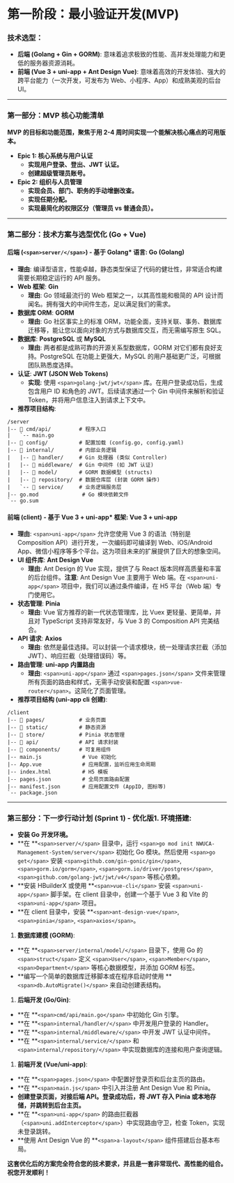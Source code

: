 # 第一阶段：最小验证开发(MVP)

### 技术选型：

* **后端 (Golang + Gin + GORM)**: 意味着追求极致的性能、高并发处理能力和更低的服务器资源消耗。
* **前端 (Vue 3 + uni-app + Ant Design Vue)**: 意味着高效的开发体验、强大的跨平台能力（一次开发，可发布为 Web、小程序、App）和成熟美观的后台 UI。

---

### 第一部分：MVP 核心功能清单

**MVP 的目标和功能范围，聚焦于用 2-4 周时间实现一个能解决核心痛点的可用版本。**

* **Epic 1: 核心系统与用户认证**
  * **实现用户登录、登出、JWT 认证。**
  * **创建超级管理员账号。**
* **Epic 2: 组织与人员管理**
  * **实现会员、部门、职务的手动增删改查。**
  * **实现任期分配。**
  * **实现最简化的权限区分（管理员 vs 普通会员）。**

---

### 第二部分：技术方案与选型优化 (Go + Vue)

#### 后端 (`<span>server/</span>`) - 基于 Golang* **语言**: **Go (Golang)**

* **理由**: 编译型语言，性能卓越，静态类型保证了代码的健壮性，非常适合构建需要长期稳定运行的 API 服务。
* **Web 框架**: **Gin**
  * **理由**: Go 领域最流行的 Web 框架之一，以其高性能和极简的 API 设计而闻名。拥有强大的中间件生态，足以满足我们的需求。
* **数据库 ORM**: **GORM**
  * **理由**: Go 社区事实上的标准 ORM，功能全面，支持关联、事务、数据库迁移等，能让您以面向对象的方式与数据库交互，而无需编写原生 SQL。
* **数据库**: **PostgreSQL** 或 **MySQL**
  * **理由**: 两者都是成熟可靠的开源关系型数据库，GORM 对它们都有良好支持。PostgreSQL 在功能上更强大，MySQL 的用户基础更广泛，可根据团队熟悉度选择。
* **认证**: **JWT (JSON Web Tokens)**
  * **实现**: 使用 `<span>golang-jwt/jwt</span>` 库。在用户登录成功后，生成包含用户 ID 和角色的 JWT。后续请求通过一个 Gin 中间件来解析和验证 Token，并将用户信息注入到请求上下文中。
* **推荐项目结构**:

```
/server
|-- 📂 cmd/api/         # 程序入口
|   `-- main.go
|-- 📂 config/          # 配置加载 (config.go, config.yaml)
|-- 📂 internal/        # 内部业务逻辑
|   |-- 📂 handler/     # Gin 处理器 (类似 Controller)
|   |-- 📂 middleware/  # Gin 中间件 (如 JWT 认证)
|   |-- 📂 model/       # GORM 数据模型 (structs)
|   |-- 📂 repository/  # 数据仓库层 (封装 GORM 操作)
|   `-- 📂 service/     # 业务逻辑服务层
|-- go.mod              # Go 模块依赖文件
`-- go.sum
```

#### 前端 (client) - 基于 Vue 3 + uni-app* **框架**: **Vue 3** + **uni-app**

* **理由**: `<span>uni-app</span>` 允许您使用 Vue 3 的语法（特别是 Composition API）进行开发，一次编码即可编译到 Web、iOS/Android App、微信小程序等多个平台。这为项目未来的扩展提供了巨大的想象空间。
* **UI 组件库**: **Ant Design Vue**
  * **理由**: Ant Design 的 Vue 实现，提供了与 React 版本同样高质量和丰富的后台组件。**注意**: Ant Design Vue 主要用于 Web 端。在 `<span>uni-app</span>` 项目中，我们可以通过条件编译，在 H5 平台（Web 端）专门使用它。
* **状态管理**: **Pinia**
  * **理由**: Vue 官方推荐的新一代状态管理库，比 Vuex 更轻量、更简单，并且对 TypeScript 支持非常友好，与 Vue 3 的 Composition API 完美结合。
* **API 请求**: **Axios**
  * **理由**: 依然是最佳选择。可以封装一个请求模块，统一处理请求拦截（添加 JWT）、响应拦截（处理错误码）等。
* **路由管理**: **uni-app 内置路由**
  * **理由**: `<span>uni-app</span>` 通过 `<span>pages.json</span>` 文件来管理所有页面的路由和样式，无需手动安装和配置 `<span>vue-router</span>`。这简化了页面管理。
* **推荐项目结构 (uni-app cli 创建)**:

```
/client
|-- 📂 pages/           # 业务页面
|-- 📂 static/          # 静态资源
|-- 📂 store/           # Pinia 状态管理
|-- 📂 api/             # API 请求封装
|-- 📂 components/      # 可复用组件
|-- main.js             # Vue 初始化
|-- App.vue             # 应用配置，监听应用生命周期
|-- index.html          # H5 模板
|-- pages.json          # 全局页面路由配置
|-- manifest.json       # 应用配置文件 (AppID, 图标等)
`-- package.json
```

---

### 第三部分：下一步行动计划 (Sprint 1) - 优化版1. **环境搭建**:

* **安装 Go 开发环境。**
* **在 **`<span>server/</span>` 目录中，运行 `<span>go mod init NWUCA-Management-System/server</span>` 初始化 Go 模块。然后使用 `<span>go get</span>` 安装 `<span>github.com/gin-gonic/gin</span>`, `<span>gorm.io/gorm</span>`, `<span>gorm.io/driver/postgres</span>`, `<span>github.com/golang-jwt/jwt/v4</span>` 等核心依赖。
* **安装 HBuilderX 或使用 **`<span>vue-cli</span>` 安装 `<span>uni-app</span>` 脚手架。在 client 目录中，创建一个基于 Vue 3 和 Vite 的 `<span>uni-app</span>` 项目。
* **在 client 目录中，安装 **`<span>ant-design-vue</span>`, `<span>pinia</span>`, `<span>axios</span>`。

1. **数据库建模 (GORM)**:

* **在 **`<span>server/internal/model/</span>` 目录下，使用 Go 的 `<span>struct</span>` 定义 `<span>User</span>`, `<span>Member</span>`, `<span>Department</span>` 等核心数据模型，并添加 GORM 标签。
* **编写一个简单的数据库迁移脚本或在程序启动时使用 **`<span>db.AutoMigrate()</span>` 来自动创建表结构。

1. **后端开发 (Go/Gin)**:

* **在 **`<span>cmd/api/main.go</span>` 中初始化 Gin 引擎。
* **在 **`<span>internal/handler/</span>` 中开发用户登录的 Handler。
* **在 **`<span>internal/middleware/</span>` 中开发 JWT 认证中间件。
* **在 **`<span>internal/service/</span>` 和 `<span>internal/repository/</span>` 中实现数据库的连接和用户查询逻辑。

1. **前端开发 (Vue/uni-app)**:

* **在 **`<span>pages.json</span>` 中配置好登录页和后台主页的路由。
* **在 **`<span>main.js</span>` 中引入并注册 Ant Design Vue 和 Pinia。
* **创建登录页面，对接后端 API。登录成功后，将 JWT 存入 Pinia 或本地存储，并跳转到后台主页。**
* **在 **`<span>uni-app</span>` 的路由拦截器（`<span>uni.addInterceptor</span>`）中实现路由守卫，检查 Token，实现未登录跳转。
* **使用 Ant Design Vue 的 **`<span>a-layout</span>` 组件搭建后台基本布局。

**这套优化后的方案完全符合您的技术要求，并且是一套非常现代、高性能的组合。祝您开发顺利！**
